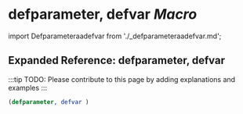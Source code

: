 # **defparameter, defvar** *Macro*

import Defparameteraadefvar from './_defparameteraadefvar.md';

<Defparameteraadefvar />

## Expanded Reference: defparameter, defvar

:::tip
TODO: Please contribute to this page by adding explanations and examples
:::

```lisp
(defparameter, defvar )
```
